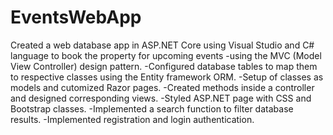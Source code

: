 # EventsWebApp

Created a web database app in ASP.NET Core using Visual Studio and C# language to book the property for upcoming events 
-using the MVC (Model View Controller) design pattern. 
-Configured database tables to map them to respective classes using the Entity framework ORM. 
-Setup of classes as models and cutomized Razor pages. 
-Created methods inside a controller and designed corresponding views. 
-Styled ASP.NET page with CSS and Bootstrap classes. 
-Implemented a search function to filter database results.
-Implemented registration and login authentication. 
